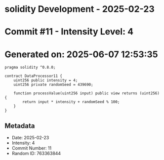 ﻿# solidity Development - 2025-02-23
# Commit #11 - Intensity Level: 4
# Generated on: 2025-06-07 12:53:35
```solidity
pragma solidity ^0.8.0;

contract DataProcessor11 {
    uint256 public intensity = 4;
    uint256 private randomSeed = 439690;

    function processValue(uint256 input) public view returns (uint256) {
        return input * intensity + randomSeed % 100;
    }
}
```
## Metadata
- Date: 2025-02-23
- Intensity: 4
- Commit Number: 11
- Random ID: 763363844
